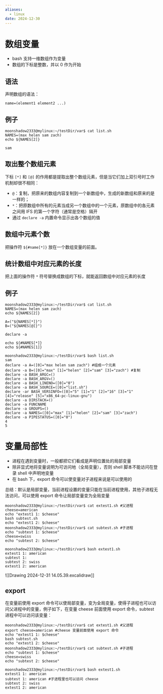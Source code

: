 ```yaml
---
aliases:
  - linux
date: 2024-12-30
---
```


# 数组变量

- bash 支持一维数组作为变量
- 数组的下标是整数，并以 0 作为开始

## 语法

声明数组的语法：

```
name=(element1 element2 ...)
```

## 例子

```
moonshadow2333@mylinux:~/testDir/var$ cat list.sh
NAMES=(max helen sam zach)
echo ${NAMES[2]}

sam
```

## 取出整个数组元素

下标 `[*]` 和 `[@]` 的作用都是提取出整个数组元素，但是当它们加上双引号时工作机制却很不相同：

- `@`：复制，把原来的数组内容复制到一个新数组中，生成的新数组和原来的是一样的；
- `*`：把原数组中所有的元素当成另一个数组中的一个元素，原数组中的各元素之间用 IFS 的第一个字符（通常是空格）隔开
- 通过 `declare -a` 内置命令显示出各个数组的值

## 数组中元素个数

把操作符 `${#name[*]}` 放在一个数组变量的前面。

## 统计数组中对应元素的长度

把上面的操作符 `*` 符号替换成数组的下标，就能返回数组中对应元素的长度

## 例子

```
moonshadow2333@mylinux:~/testDir/var$ cat list.sh
NAMES=(max helen sam zach)
echo ${NAMES[2]}

A=("${NAMES[*]}")
B=("${NAMES[@]}")

declare -a

echo ${#NAMES[*]}
echo ${#NAMES[1]}

moonshadow2333@mylinux:~/testDir/var$ bash list.sh
sam
declare -a A=([0]="max helen sam zach") #组成一个元素
declare -a B=([0]="max" [1]="helen" [2]="sam" [3]="zach") #复制
declare -a BASH_ARGC=()
declare -a BASH_ARGV=()
declare -a BASH_LINENO=([0]="0")
declare -a BASH_SOURCE=([0]="list.sh")
declare -ar BASH_VERSINFO=([0]="5" [1]="1" [2]="16" [3]="1" [4]="release" [5]="x86_64-pc-linux-gnu")
declare -a DIRSTACK=()
declare -a FUNCNAME
declare -a GROUPS=()
declare -a NAMES=([0]="max" [1]="helen" [2]="sam" [3]="zach")
declare -a PIPESTATUS=([0]="0")
4
5
```

# 变量局部性

- 进程在遇到变量时，一般都把它们看成是声明位置处的局部变量
- 除非显式地将变量说明为可访问地（全局变量），否则 shell 脚本不能访问在登录 shell 中声明地变量
- 在 bash  下，export 命令可以使变量对子进程来说是可以使用的

总结：默认是局部变量，当前进程设置的变量只能在当前进程使用，其他子进程无法访问，可以使用 export 命令让局部变量变为全局变量

```
moonshadow2333@mylinux:~/testDir/var$ cat extest1.sh #父进程
cheese=american
echo "extest1 1: $cheese"
bash subtest.sh
echo "extest1 2: $cheese"
moonshadow2333@mylinux:~/testDir/var$ cat subtest.sh #子进程
echo "subtest 1: $cheese"
cheese=swiss
echo "subtest 2: $cheese"

moonshadow2333@mylinux:~/testDir/var$ bash extest1.sh
extest1 1: american
subtest 1:
subtest 2: swiss
extest1 2: american
```

![[Drawing 2024-12-31 14.05.39.excalidraw]]

## export

在变量前使用 export 命令可以使局部变量，变为全局变量，使得子进程也可以访问父进程中的变量，例子如下，在变量 cheese 前面使用 export 命令，subtest 进程中可以访问该变量：

```
moonshadow2333@mylinux:~/testDir/var$ cat extest1.sh #父进程
export cheese=american #cheese 变量前面使用 export 命令
echo "extest1 1: $cheese"
bash subtest.sh
echo "extest1 2: $cheese"
moonshadow2333@mylinux:~/testDir/var$ cat subtest.sh #子进程
echo "subtest 1: $cheese"
cheese=swiss
echo "subtest 2: $cheese"

moonshadow2333@mylinux:~/testDir/var$ bash extest1.sh
extest1 1: american
subtest 1: american #子进程里也可以访问 cheese
subtest 2: swiss
extest1 2: american
```